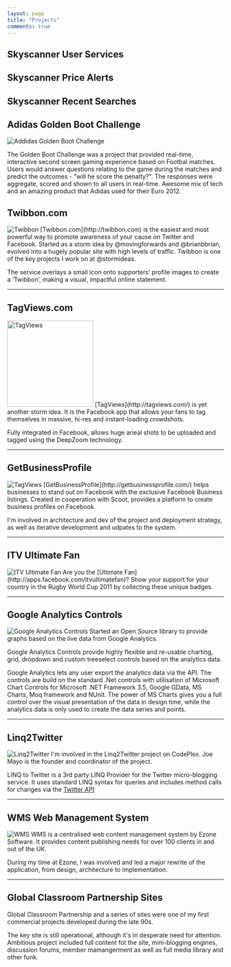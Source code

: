 ```yaml
---
layout: page
title: "Projects"
comments: true
---
```


Skyscanner User Services
-------------------

Skyscanner Price Alerts
-------------------

Skyscanner Recent Searches
-------------------


Adidas Golden Boot Challenge
-------------------
<img src="/images/projects/golden-boot-challenge.png" class="post-image-right" alt="Addidas Golden Boot Challenge" />

The Golden Boot Challenge was a project that provided real-time, interactive second screen gaming experience based on Footbal matches.
Users would answer questions relating to the game during the matches and predict the outcomes - "will he score the penalty?".
The responses were aggregate, scored and shown to all users in real-time. Awesome mix of tech and an amazing product that Adidas used for their Euro 2012.


Twibbon.com
-------------------
<img src="/images/projects/twibbon-logo.png" class="post-image-right" alt="Twibbon" />
[Twibbon.com](http://twibbon.com) is the easiest and most powerful way to promote awareness of your cause on Twitter and Facebook. Started as a storm idea by @movingforwards and @brianbbrian, evolved into a hugely popular site with high levels of traffic. Twibbon is one of the key projects I work on at @stormideas.

The service overlays a small icon onto supporters’ profile images to create a ‘Twibbon’, making a visual, impactful online statement.
<div class="clearfix"></div><hr />

TagViews.com
-------------------
<img src="/images/projects/tagviews.png" class="post-image-right" style="width:200px" alt="TagViews" />
[TagViews](http://tagviews.com/) is yet another storm idea. It is the Facebook app that allows your fans to tag themselves in massive, hi-res and instant-loading crowdshots.

Fully integrated in Facebook, allows huge arieal shots to be uploaded and tagged using the DeepZoom technology.
<div class="clearfix"></div><hr />

GetBusinessProfile
-------------------
<img src="/images/projects/getbusinessprofile.png" class="post-image-right" alt="TagViews" />
[GetBusinessProfile](http://getbusinessprofile.com/) helps businesses to stand out on Facebook with the  exclusive Facebook Business listings. Created in cooperation with Scoot, provides a platform to create business profiles on Facebook.

I'm involved in architecture and dev of the project and deployment strategy, as well as iterative development and udpates to the system.
<div class="clearfix"></div><hr />

ITV Ultimate Fan
-------------------
<img src="/images/projects/itv-ultimate-fan.png" class="post-image-right" alt="ITV Ultimate Fan" />
Are you the [Ultimate Fan](http://apps.facebook.com/itvultimatefan)? Show your support for your country in the Rugby World Cup 2011 by collecting these unique badges. 
<div class="clearfix"></div><hr />

Google Analytics Controls
-------------------
<img src="/images/projects/whoisxmlapi.png" class="post-image-right" alt="Google Analytics Controls" />
Started an Open Source library to provide graphs based on the live data from Google Analytics.

Google Analytics Controls provide highly flexible and re-usable charting, grid, dropdown and custom treeselect controls based on the analytics data.

Google Analytics lets any user export the analytics data via the API. The controls are build on the standard .Net controls with utilisation of Microsoft Chart Controls for Microsoft .NET Framework 3.5, Google GData, MS Charts, Moq framework and NUnit. The power of MS Charts gives you a full control over the visual presentation of the data in design time, while the analytics data is only used to create the data series and points.
<div class="clearfix"></div><hr />

Linq2Twitter
-------------------
<img src="/images/projects/linq2twitter.png" class="post-image-right" alt="Linq2Twitter" />
I'm involved in the Linq2Twitter project on CodePlex. Joe Mayo is the founder and coordinator of the project.

LINQ to Twitter is a 3rd party LINQ Provider for the Twitter micro-blogging service. It uses standard LINQ syntax for queries and includes method calls for changes via the [Twitter API](http://apiwiki.twitter.com/)
<div class="clearfix"></div><hr />

WMS Web Management System
-------------------
<img src="/images/projects/wms.gif" class="post-image-right" alt="WMS" />
WMS is a centralised web content management system by Ezone Software. It provides content publishing needs for over 100 clients in and out of the UK.

During my time at Ezone, I was involved and led a major rewrite of the application, from design, architecture to implementation.
<div class="clearfix"></div><hr />

Global Classroom Partnership Sites
-------------------
Global Classroom Partnership and a series of sites were one of my first commercial projects developed during the late 90s.

The key site is still operational, although it's in desperate need for attention. Ambitious project included full content fot the site, mini-blogging engines, discussion forums, member mamangerment as well as full media library and other funk.